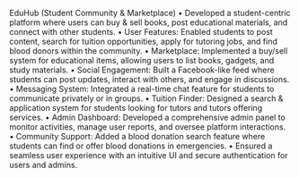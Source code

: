 EduHub (Student Community & Marketplace)
• Developed a student-centric platform where users can buy & sell books, post educational materials, and connect with other students.
• User Features: Enabled students to post content, search for tuition opportunities, apply for tutoring jobs, and find blood donors within the community.
• Marketplace: Implemented a buy/sell system for educational items, allowing users to list books, gadgets, and study materials.
• Social Engagement: Built a Facebook-like feed where students can post updates, interact with others, and engage in discussions.
• Messaging System: Integrated a real-time chat feature for students to communicate privately or in groups.
• Tuition Finder: Designed a search & application system for students looking for tutors and tutors offering services.
• Admin Dashboard: Developed a comprehensive admin panel to monitor activities, manage user reports, and oversee platform interactions.
• Community Support: Added a blood donation search feature where students can find or offer blood donations in emergencies.
• Ensured a seamless user experience with an intuitive UI and secure authentication for users and admins.
